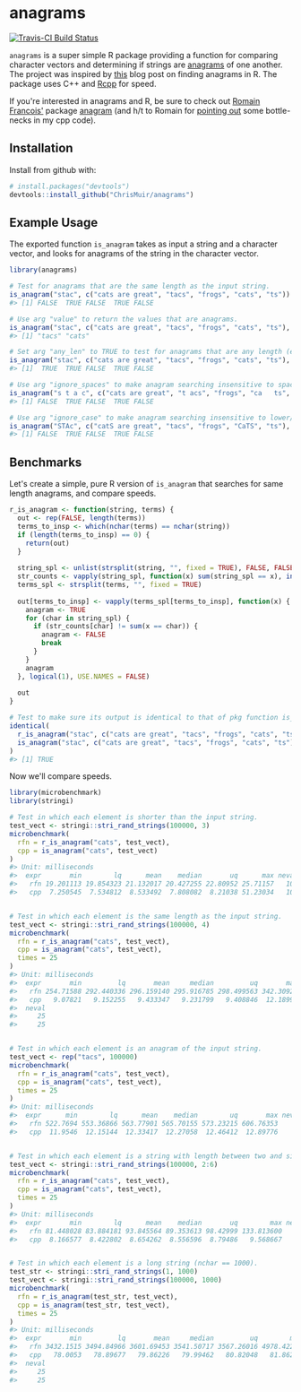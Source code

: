 
<!-- README.md is generated from README.Rmd. Please edit that file -->
anagrams
========

[![Travis-CI Build Status](https://travis-ci.org/ChrisMuir/anagrams.svg?branch=master)](https://travis-ci.org/ChrisMuir/anagrams)

`anagrams` is a super simple R package providing a function for comparing character vectors and determining if strings are [anagrams](https://en.wikipedia.org/wiki/Anagram) of one another. The project was inspired by [this](http://www.programmingr.com/content/simple-anagram-finder-using-r/) blog post on finding anagrams in R. The package uses C++ and [Rcpp](https://CRAN.R-project.org/package=Rcpp) for speed.

If you're interested in anagrams and R, be sure to check out [Romain Francois'](https://github.com/romainfrancois) package [anagram](https://github.com/romainfrancois/anagram) (and h/t to Romain for [pointing out](https://twitter.com/romain_francois/status/972754279164514304) some bottle-necks in my cpp code).

Installation
------------

Install from github with:

``` r
# install.packages("devtools")
devtools::install_github("ChrisMuir/anagrams")
```

Example Usage
-------------

The exported function `is_anagram` takes as input a string and a character vector, and looks for anagrams of the string in the character vector.

``` r
library(anagrams)

# Test for anagrams that are the same length as the input string.
is_anagram("stac", c("cats are great", "tacs", "frogs", "cats", "ts"))
#> [1] FALSE  TRUE FALSE  TRUE FALSE

# Use arg "value" to return the values that are anagrams.
is_anagram("stac", c("cats are great", "tacs", "frogs", "cats", "ts"), value = TRUE)
#> [1] "tacs" "cats"

# Set arg "any_len" to TRUE to test for anagrams that are any length (either same length or sub-string).
is_anagram("stac", c("cats are great", "tacs", "frogs", "cats", "ts"), any_len = TRUE)
#> [1]  TRUE  TRUE FALSE  TRUE FALSE

# Use arg "ignore_spaces" to make anagram searching insensitive to spaces.
is_anagram("s t a c", c("cats are great", "t acs", "frogs", "ca   ts", "ts"), ignore_spaces = TRUE)
#> [1] FALSE  TRUE FALSE  TRUE FALSE

# Use arg "ignore_case" to make anagram searching insensitive to lower/upper case.
is_anagram("STAc", c("catS are great", "tacs", "frogs", "CaTS", "ts"), ignore_case = TRUE)
#> [1] FALSE  TRUE FALSE  TRUE FALSE
```

Benchmarks
----------

Let's create a simple, pure R version of `is_anagram` that searches for same length anagrams, and compare speeds.

``` r
r_is_anagram <- function(string, terms) {
  out <- rep(FALSE, length(terms))
  terms_to_insp <- which(nchar(terms) == nchar(string))
  if (length(terms_to_insp) == 0) {
    return(out)
  }
  
  string_spl <- unlist(strsplit(string, "", fixed = TRUE), FALSE, FALSE)
  str_counts <- vapply(string_spl, function(x) sum(string_spl == x), integer(1))
  terms_spl <- strsplit(terms, "", fixed = TRUE)
  
  out[terms_to_insp] <- vapply(terms_spl[terms_to_insp], function(x) {
    anagram <- TRUE
    for (char in string_spl) {
      if (str_counts[char] != sum(x == char)) {
        anagram <- FALSE
        break
      }
    }
    anagram
  }, logical(1), USE.NAMES = FALSE)
  
  out
}

# Test to make sure its output is identical to that of pkg function is_anagram.
identical(
  r_is_anagram("stac", c("cats are great", "tacs", "frogs", "cats", "ts")), 
  is_anagram("stac", c("cats are great", "tacs", "frogs", "cats", "ts"))
)
#> [1] TRUE
```

Now we'll compare speeds.

``` r
library(microbenchmark)
library(stringi)

# Test in which each element is shorter than the input string.
test_vect <- stringi::stri_rand_strings(100000, 3)
microbenchmark(
  rfn = r_is_anagram("cats", test_vect), 
  cpp = is_anagram("cats", test_vect)
)
#> Unit: milliseconds
#>  expr       min        lq      mean    median       uq      max neval
#>   rfn 19.201113 19.854323 21.132017 20.427255 22.80952 25.71157   100
#>   cpp  7.250545  7.534812  8.533492  7.808082  8.21038 51.23034   100


# Test in which each element is the same length as the input string.
test_vect <- stringi::stri_rand_strings(100000, 4)
microbenchmark(
  rfn = r_is_anagram("cats", test_vect), 
  cpp = is_anagram("cats", test_vect), 
  times = 25
)
#> Unit: milliseconds
#>  expr       min         lq       mean     median         uq       max
#>   rfn 254.71588 292.440336 296.159140 295.916785 298.499563 342.30927
#>   cpp   9.07821   9.152255   9.433347   9.231799   9.408846  12.18993
#>  neval
#>     25
#>     25


# Test in which each element is an anagram of the input string.
test_vect <- rep("tacs", 100000)
microbenchmark(
  rfn = r_is_anagram("cats", test_vect), 
  cpp = is_anagram("cats", test_vect), 
  times = 25
)
#> Unit: milliseconds
#>  expr      min        lq      mean    median        uq       max neval
#>   rfn 522.7694 553.36866 563.77901 565.70155 573.23215 606.76353    25
#>   cpp  11.9546  12.15144  12.33417  12.27058  12.46412  12.89776    25


# Test in which each element is a string with length between two and six chars.
test_vect <- stringi::stri_rand_strings(100000, 2:6)
microbenchmark(
  rfn = r_is_anagram("cats", test_vect), 
  cpp = is_anagram("cats", test_vect), 
  times = 25
)
#> Unit: milliseconds
#>  expr       min        lq      mean    median       uq        max neval
#>   rfn 81.448028 83.884181 93.845564 89.353613 98.42999 133.813600    25
#>   cpp  8.166577  8.422802  8.654262  8.556596  8.79486   9.568667    25


# Test in which each element is a long string (nchar == 1000).
test_str <- stringi::stri_rand_strings(1, 1000)
test_vect <- stringi::stri_rand_strings(100000, 1000)
microbenchmark(
  rfn = r_is_anagram(test_str, test_vect), 
  cpp = is_anagram(test_str, test_vect), 
  times = 25
)
#> Unit: milliseconds
#>  expr       min         lq       mean     median         uq        max
#>   rfn 3432.1515 3494.84966 3601.69453 3541.50717 3567.26016 4978.42212
#>   cpp   78.0053   78.89677   79.86226   79.99462   80.82048   81.86261
#>  neval
#>     25
#>     25
```
